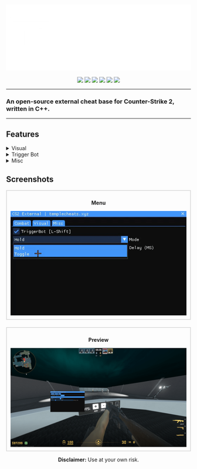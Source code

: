 <p align="center">
  <a href="https://templecheats.xyz">
    <img src="github/images/logo.png">
  </a>
</p> 
<p align="center">
  <img src="https://img.shields.io/badge/C%2B%2B-00599C?style=for-the-badge&logo=c%2B%2B&logoColor=white">
  <img src="https://img.shields.io/badge/Visual_Studio-007ACC?style=for-the-badge&logo=visual%20studio&logoColor=white">
  <img src="https://img.shields.io/badge/Windows-0078D6?style=for-the-badge&logo=windows&logoColor=white">
  <a href="https://discord.gg/j6hTUB5GBx" style="text-decoration: none;">
    <img src="https://img.shields.io/badge/Discord-7289DA?style=for-the-badge&logo=discord&logoColor=white">
  </a>
  <img src="https://img.shields.io/badge/license-MIT-blue?style=for-the-badge&logo=&logoColor=whit">
  <img src="https://img.shields.io/badge/CS2-000000?style=for-the-badge&logo=counter-strike&logoColor=white">
</p>

---
### An open-source external cheat base for Counter-Strike 2, written in C++.
---

## Features
<details>
<summary>Visual</summary>
  
- No Flash
- Fov Changer
</details>

<details>
<summary>Trigger Bot</summary>

- Shot Delay
</details>

<details>
<summary>Misc</summary>
  
- Menu Accent Color Selector
- Rainbow Menu
</details>

## Screenshots

<div style="display: flex; flex-direction: column; align-items: center;">
  <div style="border: 2px solid #ddd; padding: 10px; margin-bottom: 20px;">
    <p style="text-align: center; font-weight: bold;">Menu</p>
    <img src="./github/images/menu.gif" alt="Menu Screenshot" style="display: block; max-width: 100%;">
  </div>
  <div style="border: 2px solid #ddd; padding: 10px;">
    <p style="text-align: center; font-weight: bold;">Preview</p>
    <img src="./github/images/preview.png" alt="Preview Screenshot" style="display: block; max-width: 100%;">
  </div>
</div>


<p align="center"><b>Disclaimer:</b> Use at your own risk.</p>
